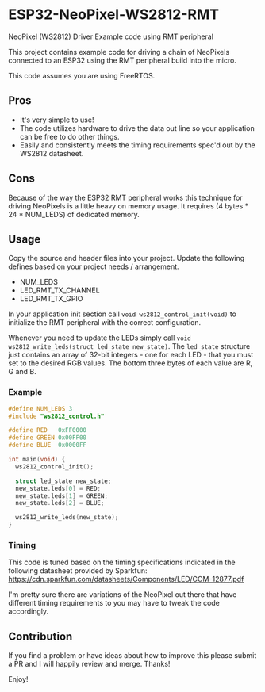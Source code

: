 # ESP32-NeoPixel-WS2812-RMT
NeoPixel (WS2812) Driver Example code using RMT peripheral

This project contains example code for driving a chain of NeoPixels connected to an ESP32 using the RMT peripheral build into the micro.

This code assumes you are using FreeRTOS.

## Pros
- It's very simple to use!
- The code utilizes hardware to drive the data out line so your application can be free to do other things.
- Easily and consistently meets the timing requirements spec'd out by the WS2812 datasheet.

## Cons
Because of the way the ESP32 RMT peripheral works this technique for driving NeoPixels is a little heavy on memory usage. It requires (4 bytes * 24 * NUM_LEDS) of dedicated memory.

## Usage
Copy the source and header files into your project. Update the following defines based on your project needs / arrangement. 
- NUM_LEDS
- LED_RMT_TX_CHANNEL
- LED_RMT_TX_GPIO

In your application init section call `void ws2812_control_init(void)` to initialize the RMT peripheral with the correct configuration.

Whenever you need to update the LEDs simply call `void ws2812_write_leds(struct led_state new_state)`. The `led_state` structure just contains an array of 32-bit integers - one for each LED - that you must set to the desired RGB values. The bottom three bytes of each value are R, G and B.

### Example
```c
#define NUM_LEDS 3
#include "ws2812_control.h"

#define RED   0xFF0000
#define GREEN 0x00FF00
#define BLUE  0x0000FF

int main(void) {
  ws2812_control_init();

  struct led_state new_state;
  new_state.leds[0] = RED;
  new_state.leds[1] = GREEN;
  new_state.leds[2] = BLUE;

  ws2812_write_leds(new_state);
}
```


### Timing
This code is tuned based on the timing specifications indicated in the following datasheet provided by Sparkfun: https://cdn.sparkfun.com/datasheets/Components/LED/COM-12877.pdf

I'm pretty sure there are variations of the NeoPixel out there that have different timing requirements to you may have to tweak the code accordingly.


## Contribution
If you find a problem or have ideas about how to improve this please submit a PR and I will happily review and merge. Thanks!

Enjoy!

